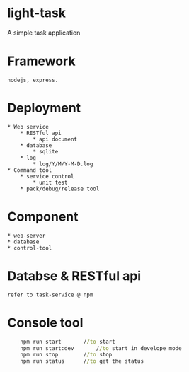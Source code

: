 # light-task
A simple task application

# Framework
	nodejs, express.

# Deployment
	* Web service
		* RESTful api
			* api document
		* database
			* sqlite
		* log
			* log/Y/M/Y-M-D.log
	* Command tool
		* service control
			* unit test
		* pack/debug/release tool
		
# Component
	* web-server
	* database
	* control-tool

# Databse &  RESTful api
	refer to task-service @ npm

# Console tool
```bat
	npm run start		//to start
	npm run	start:dev		//to start in develope mode
	npm run stop		//to stop
	npm run status		//to get the status

	
```


